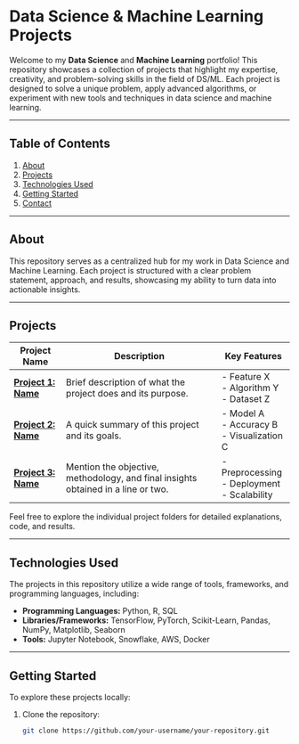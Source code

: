 # Data Science & Machine Learning Projects

Welcome to my **Data Science** and **Machine Learning** portfolio! This repository showcases a collection of projects that highlight my expertise, creativity, and problem-solving skills in the field of DS/ML. Each project is designed to solve a unique problem, apply advanced algorithms, or experiment with new tools and techniques in data science and machine learning.

---

## Table of Contents  

1. [About](#about)  
2. [Projects](#projects)  
3. [Technologies Used](#technologies-used)  
4. [Getting Started](#getting-started)  
5. [Contact](#contact)  

---

## About  

This repository serves as a centralized hub for my work in Data Science and Machine Learning. Each project is structured with a clear problem statement, approach, and results, showcasing my ability to turn data into actionable insights.

---

## Projects  

| Project Name                     | Description                                                                                 | Key Features                                      |
|-----------------------------------|---------------------------------------------------------------------------------------------|--------------------------------------------------|
| **[Project 1: Name](link)**      | Brief description of what the project does and its purpose.                                 | - Feature X<br>- Algorithm Y<br>- Dataset Z      |
| **[Project 2: Name](link)**      | A quick summary of this project and its goals.                                              | - Model A<br>- Accuracy B<br>- Visualization C   |
| **[Project 3: Name](link)**      | Mention the objective, methodology, and final insights obtained in a line or two.           | - Preprocessing<br>- Deployment<br>- Scalability|

Feel free to explore the individual project folders for detailed explanations, code, and results.

---

## Technologies Used  

The projects in this repository utilize a wide range of tools, frameworks, and programming languages, including:  

- **Programming Languages:** Python, R, SQL  
- **Libraries/Frameworks:** TensorFlow, PyTorch, Scikit-Learn, Pandas, NumPy, Matplotlib, Seaborn  
- **Tools:** Jupyter Notebook, Snowflake, AWS, Docker  

---

## Getting Started  

To explore these projects locally:  

1. Clone the repository:  
   ```bash  
   git clone https://github.com/your-username/your-repository.git  
